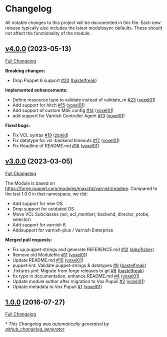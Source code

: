 # Changelog

All notable changes to this project will be documented in this file.
Each new release typically also includes the latest modulesync defaults.
These should not affect the functionality of the module.

## [v4.0.0](https://github.com/voxpupuli/puppet-varnish/tree/v4.0.0) (2023-05-13)

[Full Changelog](https://github.com/voxpupuli/puppet-varnish/compare/v3.0.0...v4.0.0)

**Breaking changes:**

- Drop Puppet 6 support [\#20](https://github.com/voxpupuli/puppet-varnish/pull/20) ([bastelfreak](https://github.com/bastelfreak))

**Implemented enhancements:**

- Define ressource type to validate instead of validate\_re [\#23](https://github.com/voxpupuli/puppet-varnish/pull/23) ([voxel01](https://github.com/voxel01))
- Add support for hitch [\#15](https://github.com/voxpupuli/puppet-varnish/pull/15) ([voxel01](https://github.com/voxel01))
- Add support of custom MSE config [\#14](https://github.com/voxpupuli/puppet-varnish/pull/14) ([voxel01](https://github.com/voxel01))
- add support for Varnish Controller Agent [\#13](https://github.com/voxpupuli/puppet-varnish/pull/13) ([voxel01](https://github.com/voxel01))

**Fixed bugs:**

- Fix VCL syntax [\#19](https://github.com/voxpupuli/puppet-varnish/pull/19) ([zipkid](https://github.com/zipkid))
- Fix datatype for vcl::backend timeouts [\#17](https://github.com/voxpupuli/puppet-varnish/pull/17) ([voxel01](https://github.com/voxel01))
- Fix Headline of README.md [\#16](https://github.com/voxpupuli/puppet-varnish/pull/16) ([voxel01](https://github.com/voxel01))

## [v3.0.0](https://github.com/voxpupuli/puppet-varnish/tree/v3.0.0) (2023-03-05)

[Full Changelog](https://github.com/voxpupuli/puppet-varnish/compare/1.0.0...v3.0.0)

   The Module is based on https://forge.puppet.com/modules/maxchk/varnish/readme. Compared to the last 1.0.0 in that namespace, we did:
  - Add support for new OS
  - Drop support for outdated OS
  - Move VCL Subclasses (acl, acl_member, backend, director, probe, selector)
  - Add support for varnish 6
  - Addsupport for varnish-plus / Varnish Enterprise

**Merged pull requests:**

- Fix up puppet-strings and generate REFERENCE.md [\#12](https://github.com/voxpupuli/puppet-varnish/pull/12) ([alexjfisher](https://github.com/alexjfisher))
- Remove old Modulefile [\#11](https://github.com/voxpupuli/puppet-varnish/pull/11) ([voxel01](https://github.com/voxel01))
- Update README.md [\#10](https://github.com/voxpupuli/puppet-varnish/pull/10) ([voxel01](https://github.com/voxel01))
- puppet-lint: Validate puppet-strings & datatypes [\#9](https://github.com/voxpupuli/puppet-varnish/pull/9) ([bastelfreak](https://github.com/bastelfreak))
- .fixtures.yml: Migrate from forge releases to git [\#8](https://github.com/voxpupuli/puppet-varnish/pull/8) ([bastelfreak](https://github.com/bastelfreak))
- fix typo in documentation, enhance README.md [\#4](https://github.com/voxpupuli/puppet-varnish/pull/4) ([voxel01](https://github.com/voxel01))
- Update module author after migration to Vox Pupuli [\#2](https://github.com/voxpupuli/puppet-varnish/pull/2) ([voxel01](https://github.com/voxel01))
- Update metadata to Vox Pupuli [\#1](https://github.com/voxpupuli/puppet-varnish/pull/1) ([voxel01](https://github.com/voxel01))

## [1.0.0](https://github.com/voxpupuli/puppet-varnish/tree/1.0.0) (2016-07-27)

[Full Changelog](https://github.com/voxpupuli/puppet-varnish/compare/d55e143663f24b4f5efd8a9628a3d0173264609b...1.0.0)



\* *This Changelog was automatically generated by [github_changelog_generator](https://github.com/github-changelog-generator/github-changelog-generator)*
